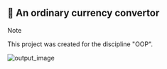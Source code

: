 ## 🧮 An ordinary currency convertor
> [!NOTE]
> This project was created for the discipline "OOP".

![output_image](https://github.com/user-attachments/assets/4908779a-4676-488b-8491-20c836986859)

